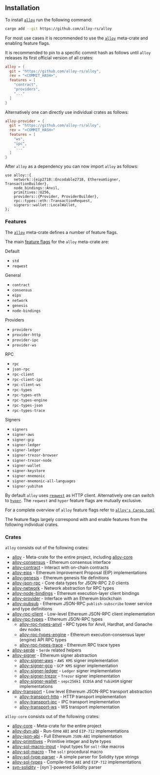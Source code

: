## Installation

To install [`alloy`](https://github.com/alloy-rs/alloy) run the following command:

```sh
cargo add --git https://github.com/alloy-rs/alloy
```

For most use cases it is recommended to use the [`alloy`](https://github.com/alloy-rs/alloy/tree/main/crates/alloy) meta-crate and enabling feature flags.

It is recommended to pin to a specific commit hash as follows until `alloy` releases its first official version of all crates:

```toml
alloy = {
  git = "https://github.com/alloy-rs/alloy",
  rev = "<COMMIT_HASH>",
  features = [
    "contract",
    "providers",
    "..."
  ]
}
```

Alternatively one can directly use individual crates as follows:

```toml
alloy-provider = {
  git = "https://github.com/alloy-rs/alloy",
  rev = "<COMMIT_HASH>"
  features = [
    "ws",
    "ipc",
    "..."
  ]
}
```

After `alloy` as a dependency you can now import `alloy` as follows:

```rust,ignore
use alloy::{
    network::{eip2718::Encodable2718, EthereumSigner, TransactionBuilder},
    node_bindings::Anvil,
    primitives::U256,
    providers::{Provider, ProviderBuilder},
    rpc::types::eth::TransactionRequest,
    signers::wallet::LocalWallet,
};
```

### Features

The [`alloy`](https://github.com/alloy-rs/alloy/tree/main/crates/alloy) meta-crate defines a number of feature flags.

The main [feature flags](https://github.com/alloy-rs/alloy/blob/main/crates/alloy/Cargo.toml) for the `alloy` meta-crate are:

Default
- `std`
- `reqwest`

General
- `contract`
- `consensus`
- `eips`
- `network`
- `genesis`
- `node-bindings`

Providers
- `providers`
- `provider-http`
- `provider-ipc`
- `provider-ws`

RPC
- `rpc`
- `json-rpc`
- `rpc-client`
- `rpc-client-ipc`
- `rpc-client-ws`
- `rpc-types`
- `rpc-types-eth`
- `rpc-types-engine`
- `rpc-types-json`
- `rpc-types-trace`

Signers
- `signers`
- `signer-aws`
- `signer-gcp`
- `signer-ledger`
- `signer-ledger`
- `signer-trezor-browser`
- `signer-trezor-node`
- `signer-wallet`
- `signer-keystore`
- `signer-mnemonic`
- `signer-mnemonic-all-languages`
- `signer-yubihsm`

By default `alloy` uses [`reqwest`](https://crates.io/crates/reqwest) as HTTP client. Alternatively one can switch to [`hyper`](https://crates.io/crates/hyper).
The `reqwest` and `hyper` feature flags are mutually exclusive.
  
For a complete overview of `alloy` feature flags refer to [`alloy's Cargo.toml`](https://github.com/alloy-rs/alloy/blob/main/crates/alloy/Cargo.toml)

The feature flags largely correspond with and enable features from the following individual crates.

### Crates

`alloy` consists out of the following crates:

- [alloy](https://github.com/alloy-rs/alloy/tree/main/crates/alloy) - Meta-crate for the entire project, including [alloy-core](https://github.com/alloy-rs/core/tree/main/crates/core)
- [alloy-consensus](https://github.com/alloy-rs/alloy/tree/main/crates/consensus) - Ethereum consensus interface
- [alloy-contract](https://github.com/alloy-rs/alloy/tree/main/crates/contract) - Interact with on-chain contracts
- [alloy-eips](https://github.com/alloy-rs/alloy/tree/main/crates/eips) - Ethereum Improvement Proposal (EIP) implementations
- [alloy-genesis](https://github.com/alloy-rs/alloy/tree/main/crates/genesis) - Ethereum genesis file definitions
- [alloy-json-rpc](https://github.com/alloy-rs/alloy/tree/main/crates/json-rpc) - Core data types for JSON-RPC 2.0 clients
- [alloy-network](https://github.com/alloy-rs/alloy/tree/main/crates/network) - Network abstraction for RPC types
- [alloy-node-bindings](https://github.com/alloy-rs/alloy/tree/main/crates/node-bindings) - Ethereum execution-layer client bindings
- [alloy-provider](https://github.com/alloy-rs/alloy/tree/main/crates/provider) - Interface with an Ethereum blockchain
- [alloy-pubsub](https://github.com/alloy-rs/alloy/tree/main/crates/pubsub) - Ethereum JSON-RPC `publish-subscribe` tower service and type definitions
- [alloy-rpc-client](https://github.com/alloy-rs/alloy/tree/main/crates/rpc-client) - Low-level Ethereum JSON-RPC client implementation
- [alloy-rpc-types](https://github.com/alloy-rs/alloy/tree/main/crates/rpc-types) - Ethereum JSON-RPC types
  - [alloy-rpc-types-anvil](https://github.com/alloy-rs/alloy/tree/main/crates/rpc-types-anvil) - RPC types for Anvil, Hardhat, and Ganache dev nodes
  - [alloy-rpc-types-engine](https://github.com/alloy-rs/alloy/tree/main/crates/rpc-types-engine) - Ethereum execution-consensus layer (engine) API RPC types
  - [alloy-rpc-types-trace](https://github.com/alloy-rs/alloy/tree/main/crates/rpc-types-trace) - Ethereum RPC trace types
- [alloy-serde](https://github.com/alloy-rs/alloy/tree/main/crates/serde) - `Serde` related helpers
- [alloy-signer](https://github.com/alloy-rs/alloy/tree/main/crates/signer) - Ethereum signer abstraction
  - [alloy-signer-aws]( https://github.com/alloy-rs/alloy/tree/main/crates/signer-aws) - `AWS KMS` signer implementation
  - [alloy-signer-gcp](https://github.com/alloy-rs/alloy/tree/main/crates/signer-gcp) - `GCP KMS` signer implementation
  - [alloy-signer-ledger](https://github.com/alloy-rs/alloy/tree/main/crates/signer-ledger) - `Ledger` signer implementation
  - [alloy-signer-trezor](https://github.com/alloy-rs/alloy/tree/main/crates/signer-trezor)  - `Trezor` signer implementation
  - [alloy-signer-wallet](https://github.com/alloy-rs/alloy/tree/main/crates/signer-wallet)  - `sepc256k1 ECDSA` and `YubiHSM` signer implementations
- [alloy-transport](https://github.com/alloy-rs/alloy/tree/main/crates/transport) - Low level Ethereum JSON-RPC transport abstraction
  - [alloy-transport-http](https://github.com/alloy-rs/alloy/tree/main/crates/transport-http) - HTTP transport implementation
  - [alloy-transport-ipc](https://github.com/alloy-rs/alloy/tree/main/crates/transport-ipc) - IPC transport implementation
  - [alloy-transport-ws](https://github.com/alloy-rs/alloy/tree/main/crates/transport-ws) - WS transport implementation

`alloy-core` consists out of the following crates:

- [alloy-core](https://github.com/alloy-rs/core/tree/main/crates/core) - Meta-crate for the entire project
- [alloy-dyn-abi](https://github.com/alloy-rs/core/tree/main/crates/dyn-abi) - Run-time `ABI` and `EIP-712` implementations
- [alloy-json-abi](https://github.com/alloy-rs/core/tree/main/crates/json-abi) - Full Ethereum `JSON-ABI` implementation
- [alloy-primitives](https://github.com/alloy-rs/core/tree/main/crates/primitives) - Primitive integer and byte types
- [alloy-sol-macro-input](https://github.com/alloy-rs/core/tree/main/crates/sol-macro-input) - Input types for `sol!`-like macros
- [alloy-sol-macro](https://github.com/alloy-rs/core/tree/main/crates/sol-macro) - The `sol!` procedural macro
- [alloy-sol-type-parser](https://github.com/alloy-rs/core/tree/main/crates/sol-type-parser) - A simple parser for Solidity type strings
- [alloy-sol-types](https://github.com/alloy-rs/core/tree/main/crates/sol-types) - Compile-time `ABI` and `EIP-712` implementations
- [syn-solidity](https://github.com/alloy-rs/core/tree/main/crates/syn-solidity) - [syn`]-powered Solidity parser
